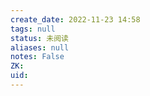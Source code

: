 ```yaml
---
create_date: 2022-11-23 14:58
tags: null
status: 未阅读 
aliases: null
notes: False
ZK: 
uid: 
---
```




